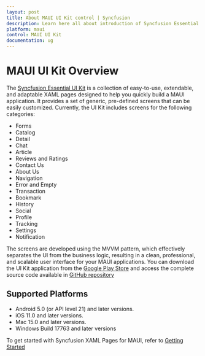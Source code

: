 ```yaml
---
layout: post
title: About MAUI UI Kit control | Syncfusion
description: Learn here all about introduction of Syncfusion Essential Studio MAUI UI Kit control, its elements and more.
platform: maui
control: MAUI UI Kit
documentation: ug
---
```


# MAUI UI Kit Overview

The [Syncfusion Essential UI Kit](https://www.syncfusion.com/essential-ui-kit-for-.net-maui) is a collection of easy-to-use, extendable, and adaptable XAML pages designed to help you quickly build a MAUI application. It provides a set of generic, pre-defined screens that can be easily customized. Currently, the UI Kit includes screens for the following categories:

* Forms
* Catalog
* Detail
* Chat
* Article
* Reviews and Ratings
* Contact Us
* About Us
* Navigation
* Error and Empty
* Transaction
* Bookmark
* History
* Social
* Profile
* Tracking
* Settings
* Notification

The screens are developed using the MVVM pattern, which effectively separates the UI from the business logic, resulting in a clean, professional, and scalable user interface for your MAUI applications. You can download the UI Kit application from the [Google Play Store]() and access the complete source code available in [GitHub repository](https://github.com/syncfusion/essential-ui-kit-for-.net-maui)

## Supported Platforms

* Android 5.0 (or API level 21) and later versions.
* iOS 11.0 and later versions.
* Mac 15.0 and later versions.
* Windows Build 17763 and later versions


To get started with Syncfusion XAML Pages for MAUI, refer to [Getting Started](https://help.syncfusion.com/maui/uikit/gettingstarted)